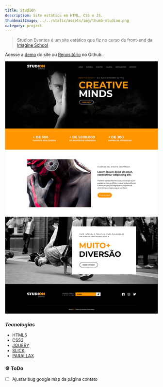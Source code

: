 ```yaml
---
title: StudiOn
description: Site estático em HTML, CSS e JS.
thumbnailImage: ../../static/assets/img/thumb-studion.png
category: project
---
```


> Studion Eventos é um site estático que fiz no curso de front-end da [Imagine School](http://imagineschool.com.br/)

Acesse a [demo](https://studion.netlify.app) do site ou [Repositório](https://github.com/GuiSAlmeida/studion) no Github.

![Layout](../../static/assets/img/layout-home.jpg)

### __*Tecnologias*__
* HTML5
* CSS3
* [JQUERY](http://jquery.com/)
* [SLICK](http://kenwheeler.github.io/slick/)
* [PARALLAX](http://pixelcog.github.io/parallax.js/)

### ⚙️ **ToDo**
* [ ] Ajustar bug google map da página contato

